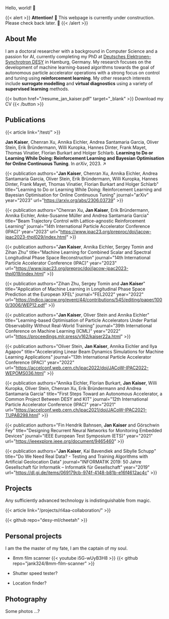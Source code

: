 Hello, world! 🦦

{{< alert >}}
**Attention!** 🚧 This webpage is currently under construction. Please check back later. 🚧
{{< /alert >}}

## About Me

I am a doctoral researcher with a background in Computer Science and a passion for AI, currently completing my PhD at [Deutsches Elektronen-Synchrotron DESY](https://www.desy.de/) in Hamburg, Germany. My research focuses on the development of machine learning-based algorithms towards the goal of autonomous particle accelerator operations with a strong focus on control and tuning using **reinforcement learning**. My other research interests include **surrogate modelling** and **virtual diagnostics** using a variety of **supervised learning** methods.

{{< button href="/resume_jan_kaiser.pdf" target="_blank" >}}
Download my CV
{{< /button >}}

## Publications

<!-- {{< publication authors="" title="" journal="" year="" url="" >}} -->

{{< article link="/test/" >}} <br>

**Jan Kaiser**, Chenran Xu, Annika Eichler, Andrea Santamaria Garcia, Oliver Stein, Erik Bründermann, Willi Kuropka, Hannes Dinter, Frank Mayet, Thomas Vinatier, Florian Burkart and Holger Schlarb. **Learning to Do or Learning While Doing: Reinforcement Learning and Bayesian Optimisation for Online Continuous Tuning**. In _arXiv_, 2023. ↗

{{< publication authors="<b>Jan Kaiser</b>, Chenran Xu, Annika Eichler, Andrea Santamaria Garcia, Oliver Stein, Erik Bründermann, Willi Kuropka, Hannes Dinter, Frank Mayet, Thomas Vinatier, Florian Burkart and Holger Schlarb" title="Learning to Do or Learning While Doing: Reinforcement Learning and Bayesian Optimisation for Online Continuous Tuning" journal="arXiv" year="2023" url="https://arxiv.org/abs/2306.03739" >}}

{{< publication authors="Chenran Xu, <b>Jan Kaiser</b>, Erik Bründermann, Annika Eichler, Anke-Susanne Müller and Andrea Santamaria Garcia" title="Beam Trajectory Control with Lattice-agnostic Reinforcement Learning" journal="14th International Particle Accelerator Conference (IPAC)" year="2023" url="https://www.ipac23.org/preproc/doi/jacow-ipac2023-thpl029/index.html" >}}

{{< publication authors="<b>Jan Kaiser</b>, Annika Eichler, Sergey Tomin and Zihan Zhu" title="Machine Learning for Combined Scalar and Spectral Longitudinal Phase Space Reconstruction" journal="14th International Particle Accelerator Conference (IPAC)" year="2023" url="https://www.ipac23.org/preproc/doi/jacow-ipac2023-thpl019/index.html" >}}

{{< publication authors="Zihan Zhu, Sergey Tomin and <b>Jan Kaiser</b>" title="Application of Machine Learning in Longitudinal Phase Space Prediction at the European XFEL" journal="FEL2022" year="2022" url="https://indico.jacow.org/event/44/contributions/545/editing/paper/1000/3006/WEP12.pdf" >}}

{{< publication authors="<b>Jan Kaiser</b>, Oliver Stein and Annika Eichler" title="Learning-based Optimisation of Particle Accelerators Under Partial Observability Without Real-World Training" journal="39th International Conference on Machine Learning (ICML)" year="2022" url="https://proceedings.mlr.press/v162/kaiser22a.html" >}}

{{< publication authors="Oliver Stein, <b>Jan Kaiser</b>, Annika Eichler and Ilya Agapov" title="Accelerating Linear Beam Dynamics Simulations for Machine Learning Applications" journal="13th International Particle Accelerator Conference (IPAC)" year="2022" url="https://accelconf.web.cern.ch/ipac2022/doi/JACoW-IPAC2022-WEPOMS036.html" >}}

{{< publication authors="Annika Eichler, Florian Burkart, <b>Jan Kaiser</b>, Willi Kuropka, Oliver Stein, Chenran Xu, Erik Bründermann and Andrea Santamaria Garcia" title="First Steps Toward an Autonomous Accelerator, a Common Project Between DESY and KIT" journal="12th International Particle Accelerator Conference (IPAC)" year="2021" url="https://accelconf.web.cern.ch/ipac2021/doi/JACoW-IPAC2021-TUPAB298.html" >}}

{{< publication authors="Fin Hendrik Bahnsen, <b>Jan Kaiser</b> and Görschwin Fey" title="Designing Recurrent Neural Networks for Monitoring Embedded Devices" journal="IEEE European Test Symposium (ETS)" year="2021" url="https://ieeexplore.ieee.org/document/9465460" >}}

{{< publication authors="<b>Jan Kaiser</b>, Kai Bavendiek and Sibylle Schupp" title="Do We Need Real Data? - Testing and Training Algorithms with Artificial Geolocation Data" journal="INFORMATIK 2019: 50 Jahre Gesellschaft für Informatik – Informatik für Gesellschaft" year="2019" url="https://dl.gi.de/items/069179cb-974f-4148-b81b-e16f4612ac4c" >}}

## Projects

Any sufficiently advanced technology is indistinguishable from magic.

{{< article link="/projects/rl4aa-collaboration/" >}} <br>

{{< github repo="desy-ml/cheetah" >}} <br>

## Personal projects

I am the the master of my fate, I am the captain of my soul.

- 8mm film scanner
  {{< youtube i5G-wUyB3H8 >}}
  {{< github repo="jank324/8mm-film-scanner" >}}

- Shutter speed tester?

- Location finder?

## Photography

Some photos ...?
